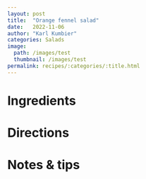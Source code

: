 ```yaml
---
layout: post
title:  "Orange fennel salad"
date:   2022-11-06
author: "Karl Kumbier"
categories: Salads
image:
  path: /images/test
  thumbnail: /images/test
permalink: recipes/:categories/:title.html
---
```


# Ingredients

# Directions

# Notes & tips
